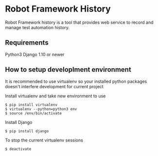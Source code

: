 Robot Framework History
=======================
Robot Framework history is a tool that provides web service to record and
manage test automation history.

Requirements
------------
Python3
Django 1.10 or newer

How to setup developlment environment
-------------------------------------
It is recommended to use virtualenv so your installed python packages
doesn't interfere development for current project

Install virtualenv and take new environment to use
```
$ pip install virtualenv
$ virtualenv --python=python3 env
$ source /env/bin/activate
```

Install Django
```
$ pip install django
```

To stop the current virtualenv sessions
```
$ deactivate
```
